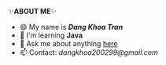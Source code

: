 ✨**ABOUT ME**✨


- 😄 My name is **_Dang Khoa Tran_**
- 🔭 I'm learning **Java**
- 💬 Ask me about anything [here ](https://github.com/DGKA9/dgka9/issues)
- 📫 Contact: _dangkhoa200299@gmail.com_
<!-- - ⚡ Fun fact: ... -->
<!-- - 🌱 I’m currently learning ...
- 👯 I’m looking to collaborate on ...
- 🤔 I’m looking for help with ... -->
